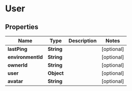 
# User

## Properties
Name | Type | Description | Notes
------------ | ------------- | ------------- | -------------
**lastPing** | **String** |  |  [optional]
**environmentId** | **String** |  |  [optional]
**ownerId** | **String** |  |  [optional]
**user** | **Object** |  |  [optional]
**avatar** | **String** |  |  [optional]



